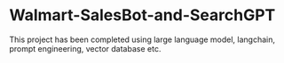 # Walmart-SalesBot-and-SearchGPT
This project has been completed using large language model, langchain, prompt engineering, vector database etc.
